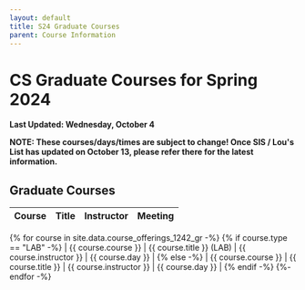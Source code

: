 ```yaml
---
layout: default
title: S24 Graduate Courses
parent: Course Information
---
```


# CS Graduate Courses for Spring 2024

__Last Updated: Wednesday, October 4__

__NOTE: These courses/days/times are subject to change!  Once SIS / Lou's List has updated on October 13, please refer there for the latest information.__

## Graduate Courses

| Course        | Title          | Instructor |  Meeting |      
|:-------------|:------------------|:------|:-------|
{% for course in site.data.course_offerings_1242_gr -%}
{% if course.type == "LAB" -%}
| {{ course.course }} | {{ course.title }} (LAB) | {{ course.instructor }} | {{ course.day }} |
{% else -%}
| {{ course.course }} | {{ course.title }} | {{ course.instructor }} | {{ course.day }} |
{% endif -%}
{%- endfor -%}


